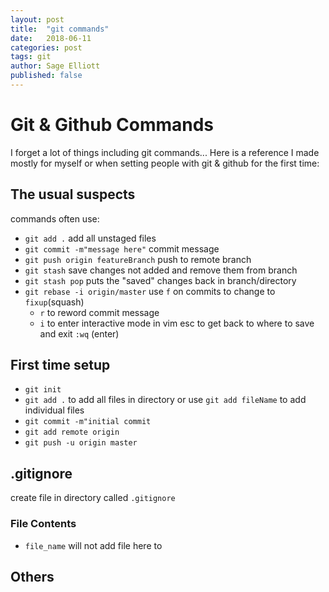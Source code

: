 ```yaml
---
layout: post
title:  "git commands"
date:   2018-06-11
categories: post
tags: git
author: Sage Elliott
published: false
---
```


# Git & Github Commands
I forget a lot of things including git commands...
Here is a reference I made mostly for myself or when setting people with git & github for the first time:

## The usual suspects
commands often use:

- `git add .` add all unstaged files
- `git commit -m"message here"` commit message
- `git push origin featureBranch` push to remote branch
- `git stash` save changes not added and remove them from branch
- `git stash pop` puts the "saved" changes back in branch/directory
- `git rebase -i origin/master` use `f` on commits to change to `fixup`(squash)
	- `r` to reword commit message
	- `i` to enter interactive mode in vim
esc to get back to where to save and exit `:wq` (enter)

## First time setup

- `git init`
- `git add .` to add all files in directory or use `git add fileName` to add individual files
- `git commit -m"initial commit`
- `git add remote origin `
- `git push -u origin master`

## .gitignore
create file in directory called `.gitignore`
### File Contents
- `file_name` will not add file here to 


## Others